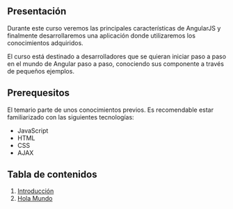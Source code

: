 ## Presentación

Durante este curso veremos las principales características de AngularJS y finalmente desarrollaremos una aplicación donde utilizaremos los conocimientos adquiridos. 

El curso está destinado a desarrolladores que se quieran iniciar paso a paso en el mundo de Angular paso a paso, conociendo sus componente a través de pequeños ejemplos.

## Prerequesitos

El temario parte de unos conocimientos previos. Es recomendable estar familiarizado con las siguientes tecnologías:
* JavaScript
* HTML
* CSS
* AJAX

## Tabla de contenidos

 1. [Introducción](01_Introduccion/)
 2. [Hola Mundo](02_Hola_Mundo/)

